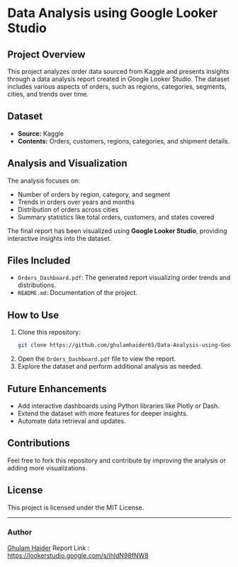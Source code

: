 # Data Analysis using Google Looker Studio

## Project Overview
This project analyzes order data sourced from Kaggle and presents insights through a data analysis report created in Google Looker Studio. The dataset includes various aspects of orders, such as regions, categories, segments, cities, and trends over time.

## Dataset
- **Source:** Kaggle
- **Contents:** Orders, customers, regions, categories, and shipment details.

## Analysis and Visualization
The analysis focuses on:
- Number of orders by region, category, and segment
- Trends in orders over years and months
- Distribution of orders across cities
- Summary statistics like total orders, customers, and states covered

The final report has been visualized using **Google Looker Studio**, providing interactive insights into the dataset.

## Files Included
- `Orders_Dashboard.pdf`: The generated report visualizing order trends and distributions.
- `README.md`: Documentation of the project.

## How to Use
1. Clone this repository:
   ```bash
   git clone https://github.com/ghulamhaider65/Data-Analysis-using-Google-Looker-Studio.git
   ```
2. Open the `Orders_Dashboard.pdf` file to view the report.
3. Explore the dataset and perform additional analysis as needed.

## Future Enhancements
- Add interactive dashboards using Python libraries like Plotly or Dash.
- Extend the dataset with more features for deeper insights.
- Automate data retrieval and updates.

## Contributions
Feel free to fork this repository and contribute by improving the analysis or adding more visualizations.

## License
This project is licensed under the MIT License.

---
### Author
[Ghulam Haider](https://www.linkedin.com/in/ghulam-haider-586177297/)
Report Link : https://lookerstudio.google.com/s/ihldN98fNW8 
